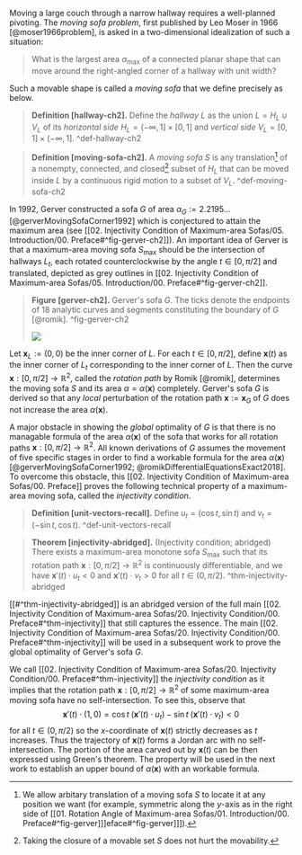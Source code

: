 Moving a large couch through a narrow hallway requires a well-planned pivoting. The _moving sofa problem_, first published by Leo Moser in 1966 [@moser1966problem], is asked in a two-dimensional idealization of such a situation:

> What is the largest area $\alpha_{\text{max}}$ of a connected planar shape that can move around the right-angled corner of a hallway with unit width?

Such a movable shape is called a _moving sofa_ that we define precisely as below.

> __Definition [hallway-ch2].__ Define the _hallway_ $L$ as the union $L = H_L \cup V_L$ of its _horizontal side_ $H_L = (-\infty, 1] \times [0, 1]$ and _vertical side_ $V_L = [0, 1] \times (-\infty, 1]$. ^def-hallway-ch2

> __Definition [moving-sofa-ch2].__ A _moving sofa_ $S$ is any translation[^sofa-translation-ch2] of a nonempty, connected, and closed[^sofa-closed-ch2] subset of $H_L$ that can be moved inside $L$ by a continuous rigid motion to a subset of $V_L$. ^def-moving-sofa-ch2

In 1992, Gerver constructed a sofa $G$ of area $\alpha_G := 2.2195\dots$ [@gerverMovingSofaCorner1992] which is conjectured to attain the maximum area (see [[02. Injectivity Condition of Maximum-area Sofas/05. Introduction/00. Preface#^fig-gerver-ch2]]). An important idea of Gerver is that a maximum-area moving sofa $S_{\max}$ should be the intersection of hallways $L_t$, each rotated counterclockwise by the angle $t \in [0, \pi/2]$ and translated, depicted as grey outlines in [[02. Injectivity Condition of Maximum-area Sofas/05. Introduction/00. Preface#^fig-gerver-ch2]].

> __Figure [gerver-ch2].__ Gerver's sofa $G$. The ticks denote the endpoints of 18 analytic curves and segments constituting the boundary of $G$ [@romik]. ^fig-gerver-ch2
> 
> ![](images/gerverFull.svg)

Let $\mathbf{x}_L := (0, 0)$ be the inner corner of $L$. For each $t \in [0, \pi/2]$, define $\mathbf{x}(t)$ as the inner corner of $L_t$ corresponding to the inner corner of $L$. Then the curve $\mathbf{x} : [0, \pi/2] \to \mathbb{R}^2$, called the _rotation path_ by Romik [@romik], determines the moving sofa $S$ and its area $\alpha = \alpha(\mathbf{x})$ completely. Gerver's sofa $G$ is derived so that any _local_ perturbation of the rotation path $\mathbf{x} := \mathbf{x}_G$ of $G$ does not increase the area $\alpha(\mathbf{x})$.

A major obstacle in showing the _global_ optimality of $G$ is that there is no managable formula of the area $\alpha(\mathbf{x})$ of the sofa that works for all rotation paths $\mathbf{x} : [0, \pi/2] \to \mathbb{R}^2$. All known derivations of $G$ assumes the movement of five specific stages in order to find a workable formula for the area $\alpha(\mathbf{x})$ [@gerverMovingSofaCorner1992; @romikDifferentialEquationsExact2018]. To overcome this obstacle, this [[02. Injectivity Condition of Maximum-area Sofas/00. Preface]] proves the following technical property of a maximum-area moving sofa, called the _injectivity condition_.

> __Definition [unit-vectors-recall].__ Define $u_t = (\cos t, \sin t)$ and $v_t = (-\sin t, \cos t)$. ^def-unit-vectors-recall

> __Theorem [injectivity-abridged].__ (Injectivity condition; abridged) There exists a maximum-area monotone sofa $S_{\max}$ such that its rotation path $\mathbf{x} : [0, \pi/2] \to \mathbb{R}^2$ is continuously differentiable, and we have $\mathbf{x}'(t) \cdot u_t < 0$ and $\mathbf{x}'(t) \cdot v_t > 0$ for all $t \in (0, \pi/2)$. ^thm-injectivity-abridged

[[#^thm-injectivity-abridged]] is an abridged version of the full main [[02. Injectivity Condition of Maximum-area Sofas/20. Injectivity Condition/00. Preface#^thm-injectivity]] that still captures the essence. The main [[02. Injectivity Condition of Maximum-area Sofas/20. Injectivity Condition/00. Preface#^thm-injectivity]] will be used in a subsequent work to prove the global optimality of Gerver's sofa $G$.

We call [[02. Injectivity Condition of Maximum-area Sofas/20. Injectivity Condition/00. Preface#^thm-injectivity]] the _injectivity condition_ as it implies that the rotation path $\mathbf{x} : [0, \pi/2] \to \mathbb{R}^2$ of some maximum-area moving sofa have no self-intersection. To see this, observe that
$$
\mathbf{x}'(t) \cdot (1, 0) = \cos t \; (\mathbf{x}'(t) \cdot u_t) - \sin t \; (\mathbf{x}'(t) \cdot v_t) < 0
$$
for all $t \in (0, \pi/2)$ so the $x$-coordinate of $\mathbf{x}(t)$ strictly decreases as $t$ increases. Thus the trajectory of $\mathbf{x}(t)$ forms a Jordan arc with no self-intersection. The portion of the area carved out by $\mathbf{x}(t)$ can be then expressed using Green's theorem. The property will be used in the next work to establish an upper bound of $\alpha(\mathbf{x})$ with an workable formula.

[^sofa-translation-ch2]: We allow arbitary translation of a moving sofa $S$ to locate it at any position we want (for example, symmetric along the $y$-axis as in the right side of [[01. Rotation Angle of Maximum-area Sofas/01. Introduction/00. Preface#^fig-gerver]]]eface#^fig-gerver]]]).

[^sofa-closed-ch2]: Taking the closure of a movable set $S$ does not hurt the movability.
